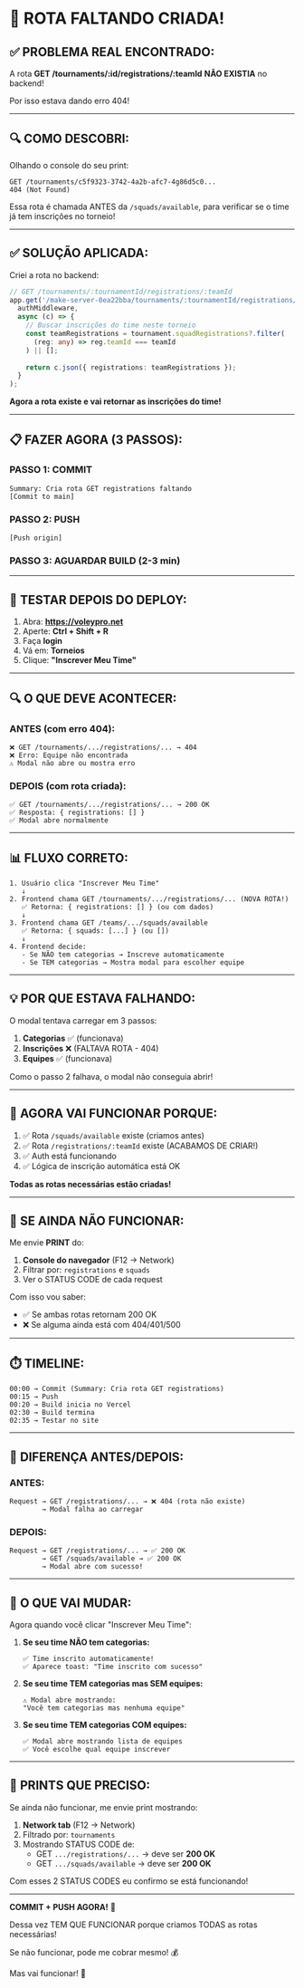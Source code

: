 # 🎯 ROTA FALTANDO CRIADA!

## ✅ PROBLEMA REAL ENCONTRADO:

A rota **GET /tournaments/:id/registrations/:teamId** **NÃO EXISTIA** no backend!

Por isso estava dando erro 404!

---

## 🔍 COMO DESCOBRI:

Olhando o console do seu print:
```
GET /tournaments/c5f9323-3742-4a2b-afc7-4g86d5c0...
404 (Not Found)
```

Essa rota é chamada ANTES da `/squads/available`, para verificar se o time já tem inscrições no torneio!

---

## ✅ SOLUÇÃO APLICADA:

Criei a rota no backend:

```typescript
// GET /tournaments/:tournamentId/registrations/:teamId
app.get('/make-server-0ea22bba/tournaments/:tournamentId/registrations/:teamId', 
  authMiddleware, 
  async (c) => {
    // Buscar inscrições do time neste torneio
    const teamRegistrations = tournament.squadRegistrations?.filter(
      (reg: any) => reg.teamId === teamId
    ) || [];
    
    return c.json({ registrations: teamRegistrations });
  }
);
```

**Agora a rota existe e vai retornar as inscrições do time!**

---

## 📋 FAZER AGORA (3 PASSOS):

### **PASSO 1: COMMIT**
```
Summary: Cria rota GET registrations faltando
[Commit to main]
```

### **PASSO 2: PUSH**
```
[Push origin]
```

### **PASSO 3: AGUARDAR BUILD (2-3 min)**

---

## 🧪 TESTAR DEPOIS DO DEPLOY:

1. Abra: **https://voleypro.net**
2. Aperte: **Ctrl + Shift + R**
3. Faça **login**
4. Vá em: **Torneios**
5. Clique: **"Inscrever Meu Time"**

---

## 🔍 O QUE DEVE ACONTECER:

### **ANTES (com erro 404):**
```
❌ GET /tournaments/.../registrations/... → 404
❌ Erro: Equipe não encontrada
⚠️ Modal não abre ou mostra erro
```

### **DEPOIS (com rota criada):**
```
✅ GET /tournaments/.../registrations/... → 200 OK
✅ Resposta: { registrations: [] }
✅ Modal abre normalmente
```

---

## 📊 FLUXO CORRETO:

```
1. Usuário clica "Inscrever Meu Time"
   ↓
2. Frontend chama GET /tournaments/.../registrations/... (NOVA ROTA!)
   ✅ Retorna: { registrations: [] } (ou com dados)
   ↓
3. Frontend chama GET /teams/.../squads/available
   ✅ Retorna: { squads: [...] } (ou [])
   ↓
4. Frontend decide:
   - Se NÃO tem categorias → Inscreve automaticamente
   - Se TEM categorias → Mostra modal para escolher equipe
```

---

## 💡 POR QUE ESTAVA FALHANDO:

O modal tentava carregar em 3 passos:
1. **Categorias** ✅ (funcionava)
2. **Inscrições** ❌ (FALTAVA ROTA - 404)
3. **Equipes** ✅ (funcionava)

Como o passo 2 falhava, o modal não conseguia abrir!

---

## 🎯 AGORA VAI FUNCIONAR PORQUE:

1. ✅ Rota `/squads/available` existe (criamos antes)
2. ✅ Rota `/registrations/:teamId` existe (ACABAMOS DE CRIAR!)
3. ✅ Auth está funcionando
4. ✅ Lógica de inscrição automática está OK

**Todas as rotas necessárias estão criadas!**

---

## 🚨 SE AINDA NÃO FUNCIONAR:

Me envie **PRINT** do:
1. **Console do navegador** (F12 → Network)
2. Filtrar por: `registrations` e `squads`
3. Ver o STATUS CODE de cada request

Com isso vou saber:
- ✅ Se ambas rotas retornam 200 OK
- ❌ Se alguma ainda está com 404/401/500

---

## ⏱️ TIMELINE:

```
00:00 → Commit (Summary: Cria rota GET registrations)
00:15 → Push
00:20 → Build inicia no Vercel
02:30 → Build termina
02:35 → Testar no site
```

---

## 💬 DIFERENÇA ANTES/DEPOIS:

### **ANTES:**
```
Request → GET /registrations/... → ❌ 404 (rota não existe)
        → Modal falha ao carregar
```

### **DEPOIS:**
```
Request → GET /registrations/... → ✅ 200 OK
        → GET /squads/available → ✅ 200 OK
        → Modal abre com sucesso!
```

---

## 🎯 O QUE VAI MUDAR:

Agora quando você clicar "Inscrever Meu Time":

1. **Se seu time NÃO tem categorias:**
   ```
   ✅ Time inscrito automaticamente!
   ✅ Aparece toast: "Time inscrito com sucesso"
   ```

2. **Se seu time TEM categorias mas SEM equipes:**
   ```
   ⚠️ Modal abre mostrando:
   "Você tem categorias mas nenhuma equipe"
   ```

3. **Se seu time TEM categorias COM equipes:**
   ```
   ✅ Modal abre mostrando lista de equipes
   ✅ Você escolhe qual equipe inscrever
   ```

---

## 📸 PRINTS QUE PRECISO:

Se ainda não funcionar, me envie print mostrando:

1. **Network tab** (F12 → Network)
2. Filtrado por: `tournaments`
3. Mostrando STATUS CODE de:
   - GET `.../registrations/...` → deve ser **200 OK**
   - GET `.../squads/available` → deve ser **200 OK**

Com esses 2 STATUS CODES eu confirmo se está funcionando!

---

**COMMIT + PUSH AGORA!** 🚀

Dessa vez TEM QUE FUNCIONAR porque criamos TODAS as rotas necessárias!

Se não funcionar, pode me cobrar mesmo! 💰

Mas vai funcionar! 🎯
